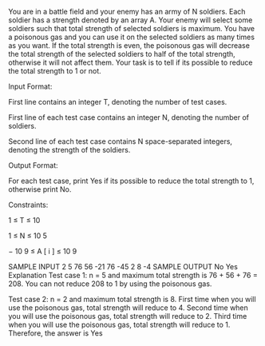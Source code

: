 You are in a battle field and your enemy has an army of N soldiers. Each soldier has a strength denoted by an array A. Your enemy will select some soldiers such that total strength of selected soldiers is maximum. You have a poisonous gas and you can use it on the selected soldiers as many times as you want. If the total strength is even, the poisonous gas will decrease the total strength of the selected soldiers to half of the total strength, otherwise it will not affect them. Your task is to tell if its possible to reduce the total strength to 1 or not.

 

Input Format:

First line contains an integer T, denoting the number of test cases.

First line of each test case contains an integer N, denoting the number of soldiers.

Second line of each test case contains N space-separated integers, denoting the strength of the soldiers.

 

Output Format:

For each test case, print Yes if its possible to reduce the total strength to 1, otherwise print No.

 

Constraints:


1
≤
T
≤
10


1
≤
N
≤
10
5


−
10
9
≤
A
[
i
]
≤
10
9

SAMPLE INPUT 
2
5
76 56 -21 76 -45
2
8 -4
SAMPLE OUTPUT 
No
Yes
Explanation
Test case 1: n = 5 and maximum total strength is 76 + 56 + 76 = 208. You can not reduce 208 to 1 by using the poisonous gas.

Test case 2: n = 2 and maximum total strength is 8. First time when you will use the poisonous gas, total strength will reduce to 4. Second time when you will use the poisonous gas, total strength will reduce to 2. Third time when you will use the poisonous gas, total strength will reduce to 1. Therefore, the answer is Yes